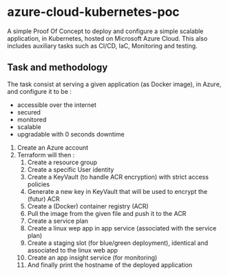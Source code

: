 # azure-cloud-kubernetes-poc
 A simple Proof Of Concept to deploy and configure a simple scalable application, in Kubernetes, hosted on Microsoft Azure Cloud. This also includes auxiliary tasks such as CI/CD, IaC, Monitoring and testing.

## Task and methodology
The task consist at serving a given application (as Docker image), in Azure, and configure it to be :
- accessible over the internet
- secured
- monitored
- scalable
- upgradable with 0 seconds downtime

1. Create an Azure account
2. Terraform will then :
   1. Create a resource group
   2. Create a specific User identity
   3. Create a KeyVault (to handle ACR encryption) with strict access policies
   4. Generate a new key in KeyVault that will be used to encrypt the (futur) ACR
   5. Create a (Docker) container registry (ACR)
   6. Pull the image from the given file and push it to the ACR
   7. Create a service plan
   8. Create a linux wep app in app service (associated with the service plan)
   9. Create a staging slot (for blue/green deployment), identical and associated to the linux web app
   10. Create an app insight service (for monitoring)
   11. And finally print the hostname of the deployed application
